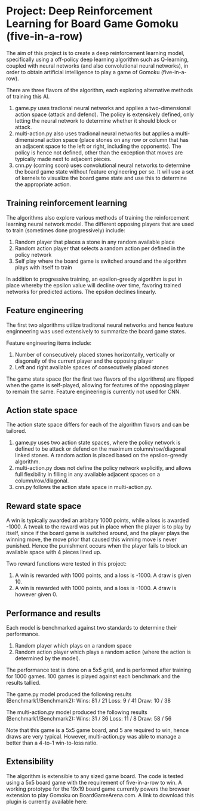 # Project: Deep Reinforcement Learning for Board Game Gomoku (five-in-a-row)

The aim of this project is to create a deep reinforcement learning model, specifically using a off-policy deep learning algorithm such as Q-learning, coupled with neural networks (and also convolutional neural networks), in order to obtain artificial intelligence to play a game of Gomoku (five-in-a-row).

There are three flavors of the algorithm, each exploring alternative methods of training this AI.
1. game.py uses tradional neural networks and applies a two-dimensional action space (attack and defend). The policy is extensively defined, only letting the neural network to determine whether it should block or attack. 
2. multi-action.py also uses tradional neural networks but applies a multi-dimensional action space (place stones on any row or column that has an adjacent space to the left or right, including the opponents). The policy is hence not defined, other than the exception that moves are typically made next to adjacent pieces.
3. cnn.py (coming soon) uses convolutional neural networks to determine the board game state without feature engineering per se. It will use a set of kernels to visualize the board game state and use this to determine the appropriate action. 

## Training reinforcement learning
The algorithms also explore various methods of training the reinforcement learning neural network model. The different opposing players that are used to train (sometimes done progressively) include:
1. Random player that places a stone in any random available place
2. Random action player that selects a random action per defined in the policy network
3. Self play where the board game is switched around and the algorithm plays with itself to train

In addition to progressive training, an epsilon-greedy algorithm is put in place whereby the epsilon value will decline over time, favoring trained networks for predicted actions. The epsilon declines linearly. 

## Feature engineering
The first two algorithms utilize traditonal neural networks and hence feature enginneering was used extensively to summarize the board game states.

Feature engineering items include:
1. Number of consecutively placed stones horizontally, vertically or diagonally of the current player and the opposing player
2. Left and right available spaces of consecutively placed stones

The game state space (for the first two flavors of the algorithms) are flipped when the game is self-played, allowing for features of the opposing player to remain the same. Feature engineering is currently not used for CNN.

## Action state space
The action state space differs for each of the algorithm flavors and can be tailored. 
1. game.py uses two action state spaces, where the policy network is defined to be attack or defend on the maximum column/row/diagonal linked stones. A random action is placed based on the epsilon-greedy algorithm.
2. multi-action.py does not define the policy network explicitly, and allows full flexibility in filling in any available adjacent spaces on a column/row/diagonal.
3. cnn.py follows the action state space in multi-action.py. 

## Reward state space
A win is typically awarded an arbitary 1000 points, while a loss is awarded -1000. A tweak to the reward was put in place when the player is to play by itself, since if the board game is switched around, and the player plays the winning move, the move prior that caused this winning move is never punished. Hence the punishment occurs when the player fails to block an available space with 4 pieces lined up.

Two reward functions were tested in this project:
1. A win is rewarded with 1000 points, and a loss is -1000. A draw is given 10.
2. A win is rewarded with 1000 points, and a loss is -1000. A draw is however given 0.


## Performance and results
Each model is benchmarked against two standards to determine their performance.
1. Random player which plays on a random space
2. Random action player which plays a random action (where the action is determined by the model). 

The performance test is done on a 5x5 grid, and is performed after training for 1000 games. 100 games is played against each benchmark and the results tallied.

The game.py model produced the following results (Benchmark1/Benchmark2):
Wins: 81 / 21
Loss: 9  / 41
Draw: 10 / 38

The multi-action.py model produced the following results (Benchmark1/Benchmark2):
Wins: 31 / 36
Loss: 11 / 8
Draw: 58 / 56

Note that this game is a 5x5 game board, and 5 are required to win, hence draws are very typical. However, multi-action.py was able to manage a better than a 4-to-1 win-to-loss ratio. 

## Extensibility
The algorithm is extensible to any sized game board. The code is tested using a 5x5 board game with the requirement of five-in-a-row to win. A working prototype for the 19x19 board game currently powers the browser extension to play Gomoku on BoardGameArena.com. A link to download this plugin is currently available here: 

